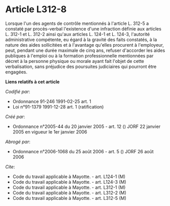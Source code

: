 # Article L312-8

Lorsque l'un des agents de contrôle mentionnés à l'article L. 312-5 a constaté par procès-verbal l'existence d'une infraction
définie aux articles L. 312-1 et L. 312-2 ainsi qu'aux articles L. 124-1 et L. 124-3, l'autorité administrative compétente,
eu égard à la gravité des faits constatés, à la nature des aides sollicitées et à l'avantage qu'elles procurent à
l'employeur, peut, pendant une durée maximale de cinq ans, refuser d'accorder les aides publiques à l'emploi ou à la
formation professionnelle mentionnées par décret à la personne physique ou morale ayant fait l'objet de cette verbalisation,
sans préjudice des poursuites judiciaires qui pourront être engagées.

**Liens relatifs à cet article**

_Codifié par_:

  - Ordonnance 91-246 1991-02-25 art. 1
  - Loi n°91-1379 1991-12-28 art. 1 (ratification)

_Créé par_:

  - Ordonnance n°2005-44 du 20 janvier 2005 - art. 12 () JORF 22 janvier 2005 en vigueur le 1er janvier 2006

_Abrogé par_:

  - Ordonnance n°2006-1068 du 25 août 2006 - art. 5 () JORF 26 août 2006

_Cite_:

  - Code du travail applicable à Mayotte. - art. L124-1 (M)
  - Code du travail applicable à Mayotte. - art. L124-3 (M)
  - Code du travail applicable à Mayotte. - art. L312-1 (M)
  - Code du travail applicable à Mayotte. - art. L312-2 (M)
  - Code du travail applicable à Mayotte. - art. L312-5 (M)
